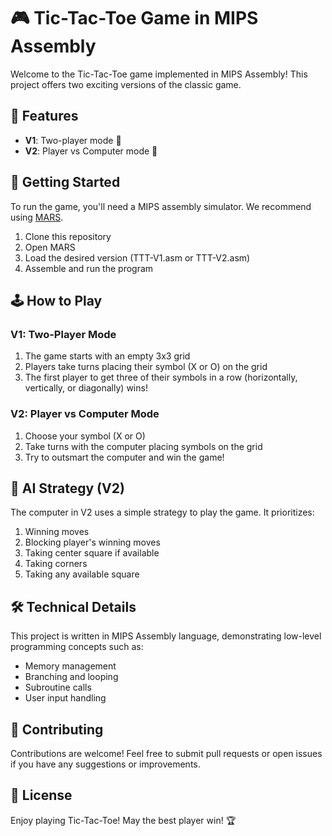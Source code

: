 # 🎮 Tic-Tac-Toe Game in MIPS Assembly

Welcome to the Tic-Tac-Toe game implemented in MIPS Assembly! This project offers two exciting versions of the classic game.

## 🌟 Features

- **V1**: Two-player mode 👥
- **V2**: Player vs Computer mode 🧠

## 🚀 Getting Started

To run the game, you'll need a MIPS assembly simulator. We recommend using [MARS](http://courses.missouristate.edu/kenvollmar/mars/).

1. Clone this repository
2. Open MARS
3. Load the desired version (TTT-V1.asm or TTT-V2.asm)
4. Assemble and run the program

## 🕹️ How to Play

### V1: Two-Player Mode

1. The game starts with an empty 3x3 grid
2. Players take turns placing their symbol (X or O) on the grid
3. The first player to get three of their symbols in a row (horizontally, vertically, or diagonally) wins!

### V2: Player vs Computer Mode

1. Choose your symbol (X or O)
2. Take turns with the computer placing symbols on the grid
3. Try to outsmart the computer and win the game!

## 🧠 AI Strategy (V2)

The computer in V2 uses a simple strategy to play the game. It prioritizes:

1. Winning moves
2. Blocking player's winning moves
3. Taking center square if available
4. Taking corners
5. Taking any available square

## 🛠️ Technical Details

This project is written in MIPS Assembly language, demonstrating low-level programming concepts such as:

- Memory management
- Branching and looping
- Subroutine calls
- User input handling

## 🤝 Contributing

Contributions are welcome! Feel free to submit pull requests or open issues if you have any suggestions or improvements.

## 📜 License


Enjoy playing Tic-Tac-Toe! May the best player win! 🏆